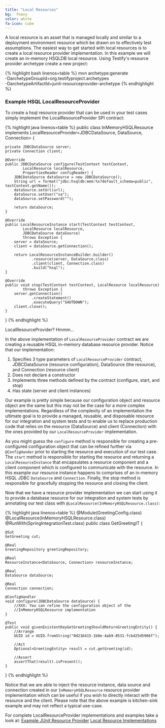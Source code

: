 ```yaml
---
title: "Local Resources"
bg:  fnavy
color: white
fa-icon: cube
---
```


A local resource is an asset that is managed locally and similar to a deployment environment resource which be drawn on to effectively test assumptions. The easiest way to get started with local resources is to create a local resource provider implementation. In this example we will create an in-memory HSQLDB local resource. Using Testify's resource provider archetype create a new project:

{% highlight bash linenos=table %}
mvn archetype:generate \
 -DarchetypeGroupId=org.testifyproject.archetypes \
 -DarchetypeArtifactId=junit-resourceprovider-archetype
{% endhighlight %}

### Example HSQL LocalResourceProvider
To create a hsql resource provider that can be used in your test cases simply implement the LocalResourceProvider SPI contract:

{% highlight java linenos=table %}
public class InMemoryHSQLResource
        implements LocalResourceProvider<JDBCDataSource, DataSource, Connection> {

    private JDBCDataSource server;
    private Connection client;

    @Override
    public JDBCDataSource configure(TestContext testContext,
            LocalResource localResource,
            PropertiesReader configReader) {
        JDBCDataSource dataSource = new JDBCDataSource();
        String url = format("jdbc:hsqldb:mem:%s?default_schema=public", testContext.getName());
        dataSource.setUrl(url);
        dataSource.setUser("sa");
        dataSource.setPassword("");

        return dataSource;
    }

    @Override
    public LocalResourceInstance start(TestContext testContext,
            LocalResource localResource,
            JDBCDataSource dataSource)
            throws Exception {
        server = dataSource;
        client = dataSource.getConnection();

        return LocalResourceInstanceBuilder.builder()
                .resource(server, DataSource.class)
                .client(client, Connection.class)
                .build("hsql");
    }

    @Override
    public void stop(TestContext testContext, LocalResource localResource)
            throws Exception {
        server.getConnection()
                .createStatement()
                .executeQuery("SHUTDOWN");
        client.close();
    }
}
{% endhighlight %}

LocalResourceProvider? Hmmm...

In the above implementation of `LocalResourceProvider` contract we are creating a reusable HSQL in-memory database resource provider. Notice that our implementation:
1. Specifies 3 type parameters of `LocalResourceProvider` contract, JDBCDataSource (resource configuration), DataSource (the resource), and Connection (resource client)
1. Does not declare a constructor
1. Implements three methods defined by the contract (configure, start, and stop)
1. Has state (server and client instances)

Our example is pretty simple because our configuration object and resource object are the same but this may not be the case for a more complex implementations. Regardless of the complexity of an implementation the ultimate goal is to provide a managed, reusable, and disposable resource for our integration and system tests and to enable us to replace production code that relies on the resource (DataSource) and client (Connection) with the ones provided by our `LocalResourceProvider` implementation.

As you might guess the `configure` method is responsible for creating a pre-configured configuration object that can be refined further via `@ConfigHander` prior to starting the resource and execution of our test case. The `start` method is responsible for starting the resource and returning a `LocalResourceInstance` that encapsulates a resource component and a client component which is configured to communicate with the resource. In this example our resource instance happens to comprises of an in-memory HSQL JDBC `DataSource` and `Connection`. Finally, the stop method is responsible for gracefully stopping the resource and closing the client.

Now that we have a resource provider implementation we can start using it to provide a database resource for our integration and system tests by annotating our test class with `@LocalResource(InMemoryHSQLResource.class)`:

{% highlight java linenos=table %}
@Module(GreetingConfig.class)
@LocalResource(InMemoryHSQLResource.class)
@RunWith(SpringIntegrationTest.class)
public class GetGreetingIT {

    @Sut
    GetGreeting cut;

    @Real
    GreetingRepository greetingRepository;

    @Real
    ResourceInstance<DataSource, Connection> resourceInstance;

    @Real
    DataSource dataSource;

    @Real
    Connection connection;

    @ConfigHandler
    void configure(JDBCDataSource dataSource) {
        //XXX: You can refine the configuration object of the
        //InMemoryHSQLResource implementation
    }

    @Test
    public void givenExistentKeyGetGreetingShouldReturnGreetingEntity() {
        //Arrange
        UUID id = UUID.fromString("0d216415-1b8e-4ab9-8531-fcbd25d5966f");

        //Act
        Optional<GreetingEntity> result = cut.getGreeting(id);

        //Assert
        assertThat(result).isPresent();
    }

}
{% endhighlight %}

Notice that we are able to inject the resource instance, data source and connection created in our `InMemoryHSQLResource` resource provider implementation which can be useful if you wish to directly interact with the resource and the client. Please note that the above example is kitchen-sink example and may not reflect a typical use-case.


For complete LocalResourceProvider implementations and examples take a look at:
[Example JUnit Resource Provider][example-junit-resourceprovider]
[Local Resource Implementations][local-resources]

[example-junit-resourceprovider]: https://github.com/testify-project/examples/tree/master/junit4/example-junit-resourceprovider
[local-resources]: https://github.com/testify-project/resources
[docker-configuration]: https://docs.docker.com/engine/articles/configuring
[docker-mac-install]: https://docs.docker.com/engine/installation/mac/
[docker-windows-install]: https://docs.docker.com/engine/installation/windows/